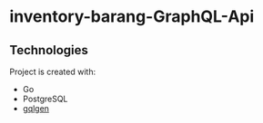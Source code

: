 # inventory-barang-GraphQL-Api

## Technologies
Project is created with:
* Go
* PostgreSQL
* [gqlgen](https://gqlgen.com/)
